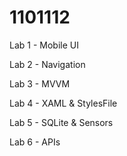 ﻿# 1101112
Lab 1 - Mobile UI

Lab 2 - Navigation

Lab 3 - MVVM

Lab 4 - XAML & StylesFile

Lab 5 - SQLite & Sensors

Lab 6 - APIs